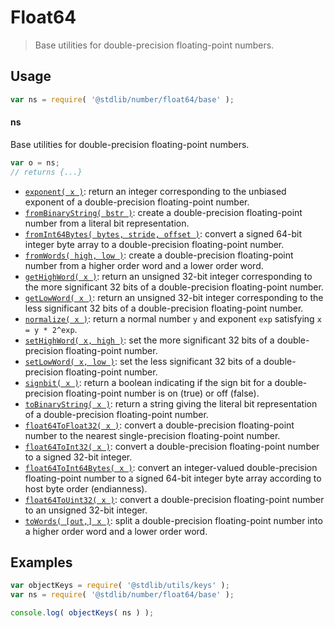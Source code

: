 <!--

@license Apache-2.0

Copyright (c) 2018 The Stdlib Authors.

Licensed under the Apache License, Version 2.0 (the "License");
you may not use this file except in compliance with the License.
You may obtain a copy of the License at

   http://www.apache.org/licenses/LICENSE-2.0

Unless required by applicable law or agreed to in writing, software
distributed under the License is distributed on an "AS IS" BASIS,
WITHOUT WARRANTIES OR CONDITIONS OF ANY KIND, either express or implied.
See the License for the specific language governing permissions and
limitations under the License.

-->

# Float64

> Base utilities for double-precision floating-point numbers.

<section class="usage">

## Usage

```javascript
var ns = require( '@stdlib/number/float64/base' );
```

#### ns

Base utilities for double-precision floating-point numbers.

```javascript
var o = ns;
// returns {...}
```

<!-- <toc pattern="*"> -->

<div class="namespace-toc">

-   <span class="signature">[`exponent( x )`][@stdlib/number/float64/base/exponent]</span><span class="delimiter">: </span><span class="description">return an integer corresponding to the unbiased exponent of a double-precision floating-point number.</span>
-   <span class="signature">[`fromBinaryString( bstr )`][@stdlib/number/float64/base/from-binary-string]</span><span class="delimiter">: </span><span class="description">create a double-precision floating-point number from a literal bit representation.</span>
-   <span class="signature">[`fromInt64Bytes( bytes, stride, offset )`][@stdlib/number/float64/base/from-int64-bytes]</span><span class="delimiter">: </span><span class="description">convert a signed 64-bit integer byte array to a double-precision floating-point number.</span>
-   <span class="signature">[`fromWords( high, low )`][@stdlib/number/float64/base/from-words]</span><span class="delimiter">: </span><span class="description">create a double-precision floating-point number from a higher order word and a lower order word.</span>
-   <span class="signature">[`getHighWord( x )`][@stdlib/number/float64/base/get-high-word]</span><span class="delimiter">: </span><span class="description">return an unsigned 32-bit integer corresponding to the more significant 32 bits of a double-precision floating-point number.</span>
-   <span class="signature">[`getLowWord( x )`][@stdlib/number/float64/base/get-low-word]</span><span class="delimiter">: </span><span class="description">return an unsigned 32-bit integer corresponding to the less significant 32 bits of a double-precision floating-point number.</span>
-   <span class="signature">[`normalize( x )`][@stdlib/number/float64/base/normalize]</span><span class="delimiter">: </span><span class="description">return a normal number `y` and exponent `exp` satisfying `x = y * 2^exp`.</span>
-   <span class="signature">[`setHighWord( x, high )`][@stdlib/number/float64/base/set-high-word]</span><span class="delimiter">: </span><span class="description">set the more significant 32 bits of a double-precision floating-point number.</span>
-   <span class="signature">[`setLowWord( x, low )`][@stdlib/number/float64/base/set-low-word]</span><span class="delimiter">: </span><span class="description">set the less significant 32 bits of a double-precision floating-point number.</span>
-   <span class="signature">[`signbit( x )`][@stdlib/number/float64/base/signbit]</span><span class="delimiter">: </span><span class="description">return a boolean indicating if the sign bit for a double-precision floating-point number is on (true) or off (false).</span>
-   <span class="signature">[`toBinaryString( x )`][@stdlib/number/float64/base/to-binary-string]</span><span class="delimiter">: </span><span class="description">return a string giving the literal bit representation of a double-precision floating-point number.</span>
-   <span class="signature">[`float64ToFloat32( x )`][@stdlib/number/float64/base/to-float32]</span><span class="delimiter">: </span><span class="description">convert a double-precision floating-point number to the nearest single-precision floating-point number.</span>
-   <span class="signature">[`float64ToInt32( x )`][@stdlib/number/float64/base/to-int32]</span><span class="delimiter">: </span><span class="description">convert a double-precision floating-point number to a signed 32-bit integer.</span>
-   <span class="signature">[`float64ToInt64Bytes( x )`][@stdlib/number/float64/base/to-int64-bytes]</span><span class="delimiter">: </span><span class="description">convert an integer-valued double-precision floating-point number to a signed 64-bit integer byte array according to host byte order (endianness).</span>
-   <span class="signature">[`float64ToUint32( x )`][@stdlib/number/float64/base/to-uint32]</span><span class="delimiter">: </span><span class="description">convert a double-precision floating-point number to an unsigned 32-bit integer.</span>
-   <span class="signature">[`toWords( [out,] x )`][@stdlib/number/float64/base/to-words]</span><span class="delimiter">: </span><span class="description">split a double-precision floating-point number into a higher order word and a lower order word.</span>

</div>

<!-- </toc> -->

</section>

<!-- /.usage -->

<section class="examples">

## Examples

<!-- TODO: better examples -->

<!-- eslint no-undef: "error" -->

```javascript
var objectKeys = require( '@stdlib/utils/keys' );
var ns = require( '@stdlib/number/float64/base' );

console.log( objectKeys( ns ) );
```

</section>

<!-- /.examples -->

<!-- Section for related `stdlib` packages. Do not manually edit this section, as it is automatically populated. -->

<section class="related">

</section>

<!-- /.related -->

<!-- Section for all links. Make sure to keep an empty line after the `section` element and another before the `/section` close. -->

<section class="links">

<!-- <toc-links> -->

[@stdlib/number/float64/base/exponent]: https://github.com/stdlib-js/number/tree/main/float64/base/exponent

[@stdlib/number/float64/base/from-binary-string]: https://github.com/stdlib-js/number/tree/main/float64/base/from-binary-string

[@stdlib/number/float64/base/from-int64-bytes]: https://github.com/stdlib-js/number/tree/main/float64/base/from-int64-bytes

[@stdlib/number/float64/base/from-words]: https://github.com/stdlib-js/number/tree/main/float64/base/from-words

[@stdlib/number/float64/base/get-high-word]: https://github.com/stdlib-js/number/tree/main/float64/base/get-high-word

[@stdlib/number/float64/base/get-low-word]: https://github.com/stdlib-js/number/tree/main/float64/base/get-low-word

[@stdlib/number/float64/base/normalize]: https://github.com/stdlib-js/number/tree/main/float64/base/normalize

[@stdlib/number/float64/base/set-high-word]: https://github.com/stdlib-js/number/tree/main/float64/base/set-high-word

[@stdlib/number/float64/base/set-low-word]: https://github.com/stdlib-js/number/tree/main/float64/base/set-low-word

[@stdlib/number/float64/base/signbit]: https://github.com/stdlib-js/number/tree/main/float64/base/signbit

[@stdlib/number/float64/base/to-binary-string]: https://github.com/stdlib-js/number/tree/main/float64/base/to-binary-string

[@stdlib/number/float64/base/to-float32]: https://github.com/stdlib-js/number/tree/main/float64/base/to-float32

[@stdlib/number/float64/base/to-int32]: https://github.com/stdlib-js/number/tree/main/float64/base/to-int32

[@stdlib/number/float64/base/to-int64-bytes]: https://github.com/stdlib-js/number/tree/main/float64/base/to-int64-bytes

[@stdlib/number/float64/base/to-uint32]: https://github.com/stdlib-js/number/tree/main/float64/base/to-uint32

[@stdlib/number/float64/base/to-words]: https://github.com/stdlib-js/number/tree/main/float64/base/to-words

<!-- </toc-links> -->

</section>

<!-- /.links -->
